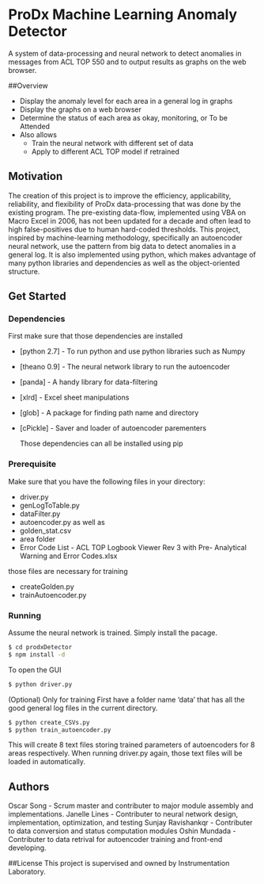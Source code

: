 # ProDx Machine Learning Anomaly Detector

A system of data-processing and neural network to detect anomalies in
messages from ACL TOP 550 and to output results as graphs on the
web browser.

##Overview

  - Display the anomaly level for each area in a general log in graphs
  - Display the graphs on a web browser
  - Determine the status of each area as okay, monitoring, or To be Attended
  - Also allows
    - Train the neural network with different set of data
    - Apply to different ACL TOP model if retrained

## Motivation
  The creation of this project is to improve the efficiency, applicability, reliability, and flexibility of ProDx data-processing that was done by the existing program. The pre-existing data-flow, implemented using VBA on Macro Excel in 2006, has not been updated for a decade and often lead to high false-positives due to human hard-coded thresholds. This project, inspired by machine-learning methodology, specifically an autoencoder neural network, use the pattern from big data to detect anomalies in a general log. It is also implemented using python, which makes advantage of many python libraries and dependencies as well as the object-oriented structure.

## Get Started
### Dependencies
First make sure that those dependencies are installed
  - [python 2.7] - To run python and use python libraries such as Numpy
  - [theano 0.9] - The neural network library to run the
autoencoder
  - [panda] - A handy library for data-filtering
  - [xlrd] - Excel sheet manipulations
  - [glob] - A package for finding path name and directory
  - [cPickle] - Saver and loader of autoencoder parementers
    
    Those dependencies can all be installed using pip

### Prerequisite

Make sure that you have the following files in your directory:

* driver.py
* genLogToTable.py
* dataFilter.py
* autoencoder.py
as well as
* golden_stat.csv
* area folder
* Error Code List - ACL TOP Logbook Viewer Rev 3 with Pre-
Analytical Warning and Error Codes.xlsx

those files are necessary for training
* createGolden.py
* trainAutoencoder.py

### Running

Assume the neural network is trained. Simply install the pacage.

```sh
$ cd prodxDetector
$ npm install -d
```

To open the GUI

```sh
$ python driver.py
```

(Optional) Only for training
First have a folder name ‘data’ that has all the good general log files in the current directory.

```sh
$ python create_CSVs.py
$ python train_autoencoder.py
```

This will create 8 text files storing trained parameters of autoencoders for 8 areas respectively. When running driver.py again, those text files will be loaded in automatically.

## Authors

Oscar Song - Scrum master and contributer to major module assembly and implementations.
Janelle Lines - Contributer to neural network design, implementation, optimization, and testing
Sunjay Ravishankqr - Contributer to data conversion and status computation modules
Oshin Mundada - Contributer to data retrival for autoencoder training and front-end developing.

##License
This project is supervised and owned by Instrumentation Laboratory.


